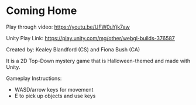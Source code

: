 # Coming Home

Play through video: https://youtu.be/UFW0uYjk7aw

Unity Play Link: https://play.unity.com/mg/other/webgl-builds-376587

Created by: Kealey Blandford (CS) and Fiona Bush (CA)

It is a 2D Top-Down mystery game that is Halloween-themed and made with Unity.

Gameplay Instructions:
- WASD/arrow keys for movement
- E to pick up objects and use keys
